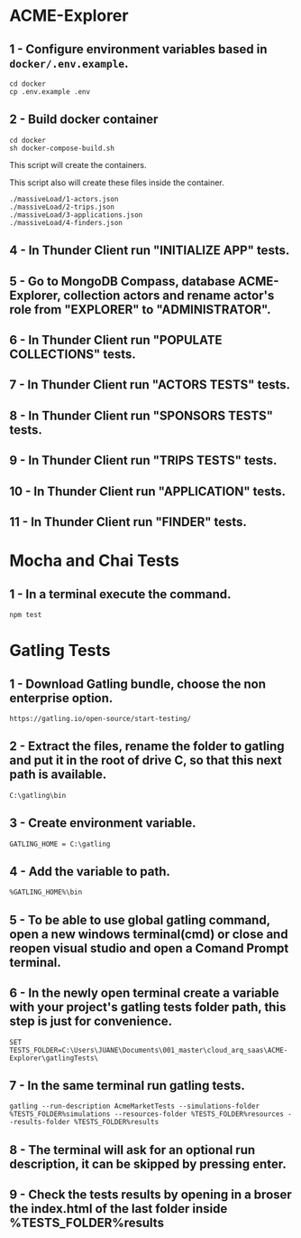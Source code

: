 # ACME-Explorer

## 1 - Configure environment variables based in <code>docker/.env.example</code>.

```
cd docker
cp .env.example .env
```

## 2 - Build docker container
```
cd docker
sh docker-compose-build.sh
```

This script will create the containers.

This script also will create these files inside the container.

```
./massiveLoad/1-actors.json
./massiveLoad/2-trips.json
./massiveLoad/3-applications.json
./massiveLoad/4-finders.json
```

## 4 - In Thunder Client run "INITIALIZE APP" tests.

## 5 - Go to MongoDB Compass, database ACME-Explorer, collection actors and rename actor's role from "EXPLORER" to "ADMINISTRATOR".

## 6 - In Thunder Client run "POPULATE COLLECTIONS" tests.

## 7 - In Thunder Client run "ACTORS TESTS" tests.

## 8 - In Thunder Client run "SPONSORS TESTS" tests.

## 9 - In Thunder Client run "TRIPS TESTS" tests.

## 10 - In Thunder Client run "APPLICATION" tests.

## 11 - In Thunder Client run "FINDER" tests.

#
# Mocha and Chai Tests

## 1 - In a terminal execute the command.

    npm test

#
# Gatling Tests

## 1 - Download Gatling bundle, choose the non enterprise option.

    https://gatling.io/open-source/start-testing/

## 2 - Extract the files, rename the folder to gatling and put it in the root of drive C, so that this next path is available.

    C:\gatling\bin

## 3 - Create environment variable.

    GATLING_HOME = C:\gatling

## 4 - Add the variable to path.
    
    %GATLING_HOME%\bin

## 5 - To be able to use global gatling command, open a new windows terminal(cmd) or close and reopen visual studio and open a Comand Prompt terminal.

## 6 - In the newly open terminal create a variable with your project's gatling tests folder path, this step is just for convenience.

    SET TESTS_FOLDER=C:\Users\JUANE\Documents\001_master\cloud_arq_saas\ACME-Explorer\gatlingTests\

## 7 - In the same terminal run gatling tests.
    
    gatling --run-description AcmeMarketTests --simulations-folder %TESTS_FOLDER%simulations --resources-folder %TESTS_FOLDER%resources --results-folder %TESTS_FOLDER%results

## 8 - The terminal will ask for an optional run description, it can be skipped by pressing enter.

## 9 - Check the tests results by opening in a broser the index.html of the last folder inside %TESTS_FOLDER%results